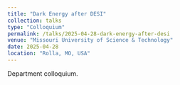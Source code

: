```yaml
---
title: "Dark Energy after DESI"
collection: talks
type: "Colloquium"
permalink: /talks/2025-04-28-dark-energy-after-desi
venue: "Missouri University of Science & Technology"
date: 2025-04-28
location: "Rolla, MO, USA"
---
```


Department colloquium.
